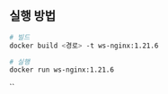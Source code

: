## 실행 방법
```bash
# 빌드
docker build <경로> -t ws-nginx:1.21.6

# 실행 
docker run ws-nginx:1.21.6
```
``
